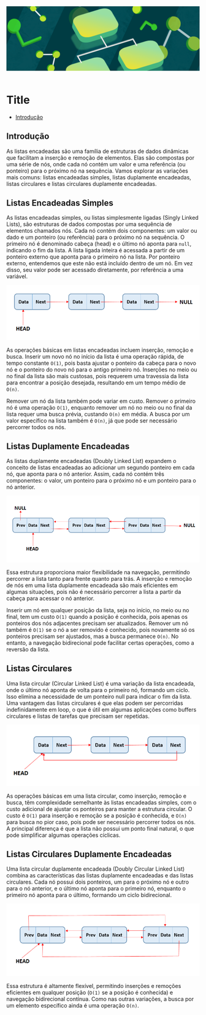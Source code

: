 <div align="center">
  <a href="https://github.com/joseferreira-dev/my-study-notes/tree/main/estruturas-de-dados"><img src="../../banner-ed.png"></a>
</div>
<br>

# Title

- [Introdução](#introdução)

## Introdução

As listas encadeadas são uma família de estruturas de dados dinâmicas que facilitam a inserção e remoção de elementos. Elas são compostas por uma série de nós, onde cada nó contém um valor e uma referência (ou ponteiro) para o próximo nó na sequência. Vamos explorar as variações mais comuns: listas encadeadas simples, listas duplamente encadeadas, listas circulares e listas circulares duplamente encadeadas.

## Listas Encadeadas Simples

As listas encadeadas simples, ou listas simplesmente ligadas (Singly Linked Lists), são estruturas de dados compostas por uma sequência de elementos chamados nós. Cada nó contém dois componentes: um valor ou dado e um ponteiro (ou referência) para o próximo nó na sequência. O primeiro nó é denominado cabeça (head) e o último nó aponta para `null`, indicando o fim da lista. A lista ligada inteira é acessada a partir de um ponteiro externo que aponta para o primeiro nó na lista. Por ponteiro externo, entendemos que este não está incluído dentro de um nó. Em vez disso, seu valor pode ser acessado diretamente, por referência a uma variável.

<div align="center">
  <img src="01-lista-simples.png">
</div>

As operações básicas em listas encadeadas incluem inserção, remoção e busca. Inserir um novo nó no início da lista é uma operação rápida, de tempo constante `O(1)`, pois basta ajustar o ponteiro da cabeça para o novo nó e o ponteiro do novo nó para o antigo primeiro nó. Inserções no meio ou no final da lista são mais custosas, pois requerem uma travessia da lista para encontrar a posição desejada, resultando em um tempo médio de `O(n)`.

Remover um nó da lista também pode variar em custo. Remover o primeiro nó é uma operação `O(1)`, enquanto remover um nó no meio ou no final da lista requer uma busca prévia, custando `O(n)` em média. A busca por um valor específico na lista também é `O(n)`, já que pode ser necessário percorrer todos os nós.

## Listas Duplamente Encadeadas

As listas duplamente encadeadas (Doubly Linked List) expandem o conceito de listas encadeadas ao adicionar um segundo ponteiro em cada nó, que aponta para o nó anterior. Assim, cada nó contém três componentes: o valor, um ponteiro para o próximo nó e um ponteiro para o nó anterior.

<div align="center">
  <img src="02-lista-dupla.png">
</div>

Essa estrutura proporciona maior flexibilidade na navegação, permitindo percorrer a lista tanto para frente quanto para trás. A inserção e remoção de nós em uma lista duplamente encadeada são mais eficientes em algumas situações, pois não é necessário percorrer a lista a partir da cabeça para acessar o nó anterior.

Inserir um nó em qualquer posição da lista, seja no início, no meio ou no final, tem um custo `O(1)` quando a posição é conhecida, pois apenas os ponteiros dos nós adjacentes precisam ser atualizados. Remover um nó também é `O(1)` se o nó a ser removido é conhecido, pois novamente só os ponteiros precisam ser ajustados, mas a busca permanece `O(n)`. No entanto, a navegação bidirecional pode facilitar certas operações, como a reversão da lista.

## Listas Circulares

Uma lista circular (Circular Linked List) é uma variação da lista encadeada, onde o último nó aponta de volta para o primeiro nó, formando um ciclo. Isso elimina a necessidade de um ponteiro null para indicar o fim da lista. Uma vantagem das listas circulares é que elas podem ser percorridas indefinidamente em loop, o que é útil em algumas aplicações como buffers circulares e listas de tarefas que precisam ser repetidas.

<div align="center">
  <img src="03-lista-circular.png">
</div>

As operações básicas em uma lista circular, como inserção, remoção e busca, têm complexidade semelhante às listas encadeadas simples, com o custo adicional de ajustar os ponteiros para manter a estrutura circular. O custo é `O(1)` para inserção e remoção se a posição é conhecida, e `O(n)` para busca no pior caso, pois pode ser necessário percorrer todos os nós. A principal diferença é que a lista não possui um ponto final natural, o que pode simplificar algumas operações cíclicas.

## Listas Circulares Duplamente Encadeadas

Uma lista circular duplamente encadeada (Doubly Circular Linked List) combina as características das listas duplamente encadeadas e das listas circulares. Cada nó possui dois ponteiros, um para o próximo nó e outro para o nó anterior, e o último nó aponta para o primeiro nó, enquanto o primeiro nó aponta para o último, formando um ciclo bidirecional.

<div align="center">
  <img src="04-lista-circular-dupla.png">
</div>

Essa estrutura é altamente flexível, permitindo inserções e remoções eficientes em qualquer posição (`O(1)` se a posição é conhecida) e navegação bidirecional contínua. Como nas outras variações, a busca por um elemento específico ainda é uma operação `O(n)`.
